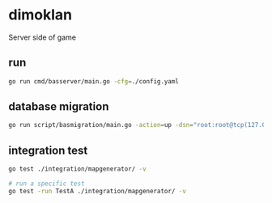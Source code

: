 # dimoklan

Server side of game


## run

```bash
go run cmd/basserver/main.go -cfg=./config.yaml
```

## database migration

```bash
go run script/basmigration/main.go -action=up -dsn="root:root@tcp(127.001:3306)/dimo_basic" -steps=1
```

## integration test

```bash
go test ./integration/mapgenerator/ -v

# run a specific test
go test -run TestA ./integration/mapgenerator/ -v
```

